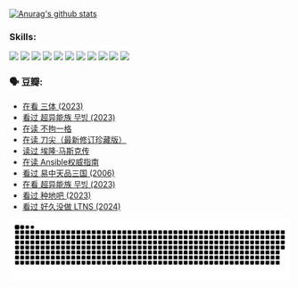 
[![Anurag's github stats](https://github-readme-stats.vercel.app/api?username=w940853815)](https://github.com/anuraghazra/github-readme-stats)

### Skills:

<code><img height="32" src="https://cdn.jsdelivr.net/npm/simple-icons@v5/icons/python.svg"></code>
<code><img height="32" src="https://cdn.jsdelivr.net/npm/simple-icons@v5/icons/javascript.svg"></code>
<code><img height="32" src="https://cdn.jsdelivr.net/npm/simple-icons@v5/icons/django.svg"></code>
<code><img height="32" src="https://cdn.jsdelivr.net/npm/simple-icons@v5/icons/flask.svg"></code>
<code><img height="32" src="https://cdn.jsdelivr.net/npm/simple-icons@v5/icons/vuetify.svg"></code>
<code><img height="32" src="https://cdn.jsdelivr.net/npm/simple-icons@v5/icons/git.svg"></code>
<code><img height="32" src="https://cdn.jsdelivr.net/npm/simple-icons@v5/icons/docker.svg"></code>
<code><img height="32" src="https://cdn.jsdelivr.net/npm/simple-icons@v5/icons/postgresql.svg"></code>
<code><img height="32" src="https://cdn.jsdelivr.net/npm/simple-icons@v5/icons/elasticsearch.svg"></code>
<code><img height="32" src="https://cdn.jsdelivr.net/npm/simple-icons@v5/icons/macos.svg"></code>
<code><img height="32" src="https://cdn.jsdelivr.net/npm/simple-icons@v5/icons/linux.svg"></code>

### 🗣 豆瓣:

<!-- DOUBAN-ACTIVITIES:START -->
- [在看 三体‎ (2023)](https://www.douban.com/people/136069238/status/4558185093/?_i=11282925)
- [看过 超异能族 무빙‎ (2023)](https://www.douban.com/people/136069238/status/4556824186/?_i=11282925)
- [在读 不拘一格](https://www.douban.com/people/136069238/status/4541712161/?_i=11282925)
- [在读 刀尖（最新修订珍藏版）](https://www.douban.com/people/136069238/status/4541711339/?_i=11282925)
- [读过 埃隆·马斯克传](https://www.douban.com/people/136069238/status/4541710351/?_i=11282925)
- [在读 Ansible权威指南](https://www.douban.com/people/136069238/status/4539151450/?_i=11282925)
- [看过 易中天品三国‎ (2006)](https://www.douban.com/people/136069238/status/4529910812/?_i=11282925)
- [在看 超异能族 무빙‎ (2023)](https://www.douban.com/people/136069238/status/4527291077/?_i=11282925)
- [看过 种地吧‎ (2023)](https://www.douban.com/people/136069238/status/4527289637/?_i=11282925)
- [看过 好久没做 LTNS‎ (2024)](https://www.douban.com/people/136069238/status/4527289515/?_i=11282925)
<!-- DOUBAN-ACTIVITIES:END -->


![Snake animation](https://raw.githubusercontent.com/w940853815/w940853815/output/github-contribution-grid-snake.svg)

<!--
**w940853815/w940853815** is a ✨ _special_ ✨ repository because its `README.md` (this file) appears on your GitHub profile.

Here are some ideas to get you started:

- 🔭 I’m currently working on ...
- 🌱 I’m currently learning ...
- 👯 I’m looking to collaborate on ...
- 🤔 I’m looking for help with ...
- 💬 Ask me about ...
- 📫 How to reach me: ...
- 😄 Pronouns: ...
- ⚡ Fun fact: ...
-->
